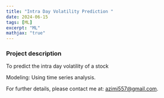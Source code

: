 ```yaml
---
title: "Intra Day Volatility Prediction "
date: 2024-06-15
tags: [ML]
excerpt: "ML"
mathjax: "true"
---
```

### Project description

To predict the intra day volatility of a stock   


Modeling: Using time series analysis.  

For further details, please contact me at: azimi557@gmail.com. 
